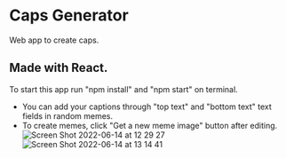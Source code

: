 # Caps Generator

Web app to create caps.

## Made with React.
To start this app run "npm install" and "npm start" on terminal.

- You can add your captions through "top text" and "bottom text" text fields in random memes.
- To create memes, click "Get a new meme image" button after editing.
  ![Screen Shot 2022-06-14 at 12 29 27](https://user-images.githubusercontent.com/33207150/173551073-105a66de-e8e6-4656-8634-c844f180a5e9.png)
  ![Screen Shot 2022-06-14 at 13 14 41](https://user-images.githubusercontent.com/33207150/173553925-1f778c8d-aa30-4aec-a401-c1906b880436.png)
